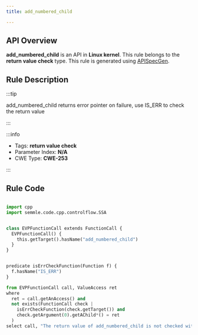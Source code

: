 ```yaml
---
title: add_numbered_child

---
```



## API Overview
**add_numbered_child** is an API in **Linux kernel**. This rule belongs to the **return value check** type. This rule is generated using [APISpecGen](../../tools/APISpecGen).
## Rule Description

:::tip

add_numbered_child returns error pointer on failure, use IS_ERR to check the return value

:::

:::info

- Tags: **return value check**
- Parameter Index: **N/A**
- CWE Type: **CWE-253**

:::

## Rule Code
```python

import cpp
import semmle.code.cpp.controlflow.SSA


class EVPFunctionCall extends FunctionCall {
  EVPFunctionCall() {
    this.getTarget().hasName("add_numbered_child")
  }
}


predicate isErrCheckFunction(Function f) {
  f.hasName("IS_ERR") 
}

from EVPFunctionCall call, ValueAccess ret
where
  ret = call.getAnAccess() and
  not exists(FunctionCall check |
    isErrCheckFunction(check.getTarget()) and
    check.getArgument(0).getAChild*() = ret
  )
select call, "The return value of add_numbered_child is not checked with IS_ERR."
    
```
